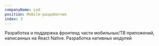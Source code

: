```yaml
---
companyName: Lad
position: Mobile-разработчик
index: 3
---
```


Разработка и поддержка фронтенд части мобильных/ТВ приложений, написанных на React Native. Разработка нативных модулей
